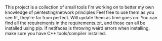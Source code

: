 This project is a collection of small tools I'm working on to better my own knowledge of pentesting/network principles
Feel free to use them as you see fit, they're far from perfect. Will update them as time goes on. 
You can find all the requirements in the requirements.txt, and those can all be installed using pip. 
If netifaces is throwing weird errors when installing, make sure you have C++ tools/compiler installed. 
